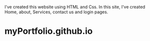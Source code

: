 I've created this website using HTML and Css.
In this site, I've created Home, about, Services, contact us and login pages.
# myPortfolio.github.io

